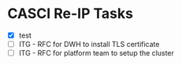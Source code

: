 CASCI Re-IP Tasks
=================

* [x] test
* [ ] ITG - RFC for DWH to install TLS certificate
* [ ] ITG - RFC for platform team to setup the cluster
